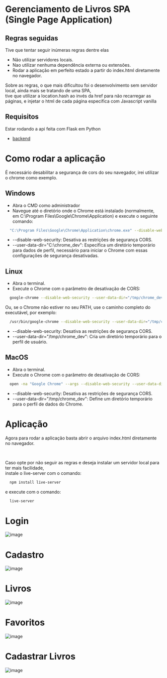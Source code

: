 # Gerenciamento de Livros SPA (Single Page Application)



## Regras seguidas
  Tive que tentar seguir inúmeras regras dentre elas
  - Não utilizar servidores locais.
  - Nao utilizar nenhuma dependência externa ou extensões.
  - Rodar a aplicação em perfeito estado a partir do index.html diretamente no navegador.

  Sobre as regras, o que mais dificultou foi o desenvolvimento sem servidor local, ainda mais se tratando de uma SPA, <br>
  tive que utilizar a location.hash ao invés da href para não recarregar as páginas, e injetar o html de cada página especifica com Javascript vanilla

## Requisitos 
  Estar rodando a api feita com Flask em Python 
  - [backend](https://github.com/rcnweb/puc_mvp/tree/main/gerenciamento_livros/backend)

# Como rodar a aplicação
  É necessário desabilitar a segurança de cors do seu navegador, irei utilizar o chrome como exemplo.

## Windows
  - Abra o CMD como administrador 
  - Navegue até o diretório onde o Chrome está instalado (normalmente, em C:\Program Files\Google\Chrome\Application) e execute o seguinte comando:
  ```bash
    "C:\Program Files\Google\Chrome\Application\chrome.exe" --disable-web-security --user-data-dir="C:\chrome_dev"
  ```
   - --disable-web-security: Desativa as restrições de segurança CORS.
   - --user-data-dir="C:\chrome_dev": Especifica um diretório temporário para dados de perfil, necessário para iniciar o Chrome com essas configurações de segurança desativadas.

## Linux
  - Abra o terminal.
  - Execute o Chrome com o parâmetro de desativação de CORS:
  ```bash
    google-chrome --disable-web-security --user-data-dir="/tmp/chrome_dev"
  ```
Ou, se o Chrome não estiver no seu PATH, use o caminho completo do executável, por exemplo:
  ```bash
    /usr/bin/google-chrome --disable-web-security --user-data-dir="/tmp/chrome_dev"
  ```
  - --disable-web-security: Desativa as restrições de segurança CORS.
  - --user-data-dir="/tmp/chrome_dev": Cria um diretório temporário para o perfil de usuário.

## MacOS
  - Abra o terminal.
  - Execute o Chrome com o parâmetro de desativação de CORS:
  ```bash
    open -na "Google Chrome" --args --disable-web-security --user-data-dir="/tmp/chrome_dev"
  ```
  - --disable-web-security: Desativa as restrições de segurança CORS.
  - --user-data-dir="/tmp/chrome_dev": Define um diretório temporário para o perfil de dados do Chrome.

# Aplicação
Agora para rodar a aplicação basta abrir o arquivo index.html diretamente no navegador. <br>

<br>

Caso opte por não seguir as regras e deseja instalar um servidor local para ter mais facilidade, <br>
instale o live-server com o comando: <br>
```bash
  npm install live-server
```
e execute com o comando:
```bash
  live-server
```

# Login
![image](https://github.com/user-attachments/assets/2f615cbb-be25-4813-9264-000d2faeb002)

# Cadastro
![image](https://github.com/user-attachments/assets/dfae8497-1612-4fc7-a276-6ea4000ae635)

# Livros
![image](https://github.com/user-attachments/assets/82ce975f-2704-4ab6-91e9-166121bc31c5)

# Favoritos
![image](https://github.com/user-attachments/assets/229e7650-f3f2-4498-a873-860e64299c3f)

# Cadastrar Livros
![image](https://github.com/user-attachments/assets/8fc10c00-1363-4595-bac9-9f4032225e06)

